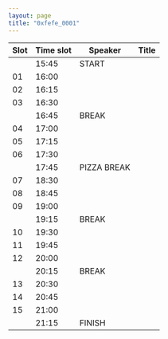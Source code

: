 ```yaml
---
layout: page
title: "0xfefe_0001"
---
```


| Slot | Time slot | Speaker | Title |
|-|-|-|-| 
| | 15:45 | START | |
| 01 | 16:00 | | |
| 02 | 16:15 | | |
| 03 | 16:30 | | |
| | 16:45 | BREAK | |
| 04 | 17:00 | | |
| 05 | 17:15 | | |
| 06 | 17:30 | | |
| | 17:45 | PIZZA BREAK | |
| 07 | 18:30 | | |
| 08 | 18:45 | | |
| 09 | 19:00 | | |
| | 19:15 | BREAK | |
| 10 | 19:30 | | |
| 11 | 19:45 | | |
| 12 | 20:00 | | |
| | 20:15 | BREAK | |
| 13 | 20:30 | | |
| 14 | 20:45 | | |
| 15 | 21:00 | | |
| | 21:15 | FINISH | |